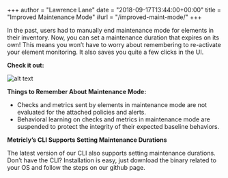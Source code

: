 +++
author = "Lawrence Lane"
date = "2018-09-17T13:44:00+00:00"
title = "Improved Maintenance Mode"
#url = "/improved-maint-mode/"
+++

In the past, users had to manually end maintenance mode for elements in their inventory. Now, you can set a maintenance duration that expires on its own! This means you won’t have to worry about remembering to re-activate your element monitoring. It also saves you quite a few clicks in the UI.

**Check it out:**

![alt text](https://www.metricly.com/wp-content/uploads/2018/09/blog-maint-mode--768x263.png "post-image")


**Things to Remember About Maintenance Mode:**

- Checks and metrics sent by elements in maintenance mode are not evaluated for the attached policies and alerts.
- Behavioral learning on checks and metrics in maintenance mode are suspended to protect the integrity of their expected baseline behaviors.

**Metricly’s CLI Supports Setting Maintenance Durations**

The latest version of our CLI also supports setting maintenance durations. Don’t have the CLI? Installation is easy, just download the binary related to your OS and follow the steps on our github page.
